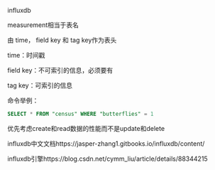 influxdb

measurement相当于表名

由 time， field key 和 tag key作为表头

time：时间戳

field key：不可索引的信息，必须要有

tag key：可索引的信息

命令举例：

```sql
SELECT * FROM "census" WHERE "butterflies" = 1
```

优先考虑create和read数据的性能而不是update和delete



influxdb中文文档https://jasper-zhang1.gitbooks.io/influxdb/content/

influxdb引擎https://blog.csdn.net/cymm_liu/article/details/88344215